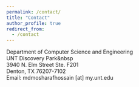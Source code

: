 ```yaml
---
permalink: /contact/
title: "Contact"
author_profile: true
redirect_from: 
  - /contact
---
```


Department of Computer Science and Engineering  
UNT Discovery Park&nbsp  
3940 N. Elm Street Ste. F201  
Denton, TX 76207-7102  
Email: mdmosharafhossain [at] my.unt.edu  
